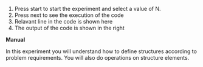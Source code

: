 1.  Press start to start the experiment and select a value of N.
2.  Press next to see the execution of the code
3.  Relavant line in the code is shown here
4.  The output of the code is shown in the right


**Manual**

In this experiment you will understand how to define structures according to problem requirements. You will also do operations on structure elements.
